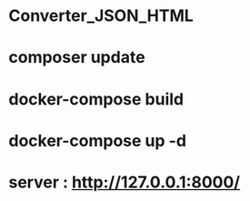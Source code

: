 # Converter_JSON_HTML

# composer update
# docker-compose build
# docker-compose up -d
# server : http://127.0.0.1:8000/